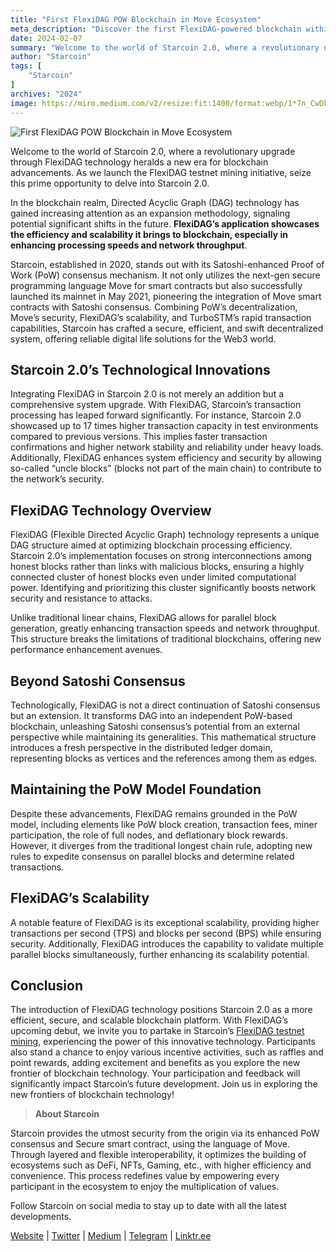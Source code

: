 ```yaml
---
title: "First FlexiDAG POW Blockchain in Move Ecosystem"
meta_description: "Discover the first FlexiDAG-powered blockchain within the Move ecosystem, enhancing scalability and efficiency."
date: 2024-02-07
summary: "Welcome to the world of Starcoin 2.0, where a revolutionary upgrade through FlexiDAG technology heralds a new era for blockchain advancements..."
author: "Starcoin"
tags: [
    "Starcoin"
]
archives: "2024"
image: https://miro.medium.com/v2/resize:fit:1400/format:webp/1*7n_CwDkj5HgJ3phrr7r_Vg.jpeg
---
```


![First FlexiDAG POW Blockchain in Move Ecosystem](https://miro.medium.com/v2/resize:fit:1400/format:webp/1*7n_CwDkj5HgJ3phrr7r_Vg.jpeg)


Welcome to the world of Starcoin 2.0, where a revolutionary upgrade through FlexiDAG technology heralds a new era for blockchain advancements. As we launch the FlexiDAG testnet mining initiative, seize this prime opportunity to delve into Starcoin 2.0.

In the blockchain realm, Directed Acyclic Graph (DAG) technology has gained increasing attention as an expansion methodology, signaling potential significant shifts in the future. **FlexiDAG’s application showcases the efficiency and scalability it brings to blockchain, especially in enhancing processing speeds and network throughput**.

Starcoin, established in 2020, stands out with its Satoshi-enhanced Proof of Work (PoW) consensus mechanism. It not only utilizes the next-gen secure programming language Move for smart contracts but also successfully launched its mainnet in May 2021, pioneering the integration of Move smart contracts with Satoshi consensus. Combining PoW’s decentralization, Move’s security, FlexiDAG’s scalability, and TurboSTM’s rapid transaction capabilities, Starcoin has crafted a secure, efficient, and swift decentralized system, offering reliable digital life solutions for the Web3 world.

## Starcoin 2.0’s Technological Innovations

Integrating FlexiDAG in Starcoin 2.0 is not merely an addition but a comprehensive system upgrade. With FlexiDAG, Starcoin’s transaction processing has leaped forward significantly. For instance, Starcoin 2.0 showcased up to 17 times higher transaction capacity in test environments compared to previous versions. This implies faster transaction confirmations and higher network stability and reliability under heavy loads. Additionally, FlexiDAG enhances system efficiency and security by allowing so-called “uncle blocks” (blocks not part of the main chain) to contribute to the network’s security.

## FlexiDAG Technology Overview

FlexiDAG (Flexible Directed Acyclic Graph) technology represents a unique DAG structure aimed at optimizing blockchain processing efficiency. Starcoin 2.0’s implementation focuses on strong interconnections among honest blocks rather than links with malicious blocks, ensuring a highly connected cluster of honest blocks even under limited computational power. Identifying and prioritizing this cluster significantly boosts network security and resistance to attacks.

Unlike traditional linear chains, FlexiDAG allows for parallel block generation, greatly enhancing transaction speeds and network throughput. This structure breaks the limitations of traditional blockchains, offering new performance enhancement avenues.

## Beyond Satoshi Consensus

Technologically, FlexiDAG is not a direct continuation of Satoshi consensus but an extension. It transforms DAG into an independent PoW-based blockchain, unleashing Satoshi consensus’s potential from an external perspective while maintaining its generalities. This mathematical structure introduces a fresh perspective in the distributed ledger domain, representing blocks as vertices and the references among them as edges.

## Maintaining the PoW Model Foundation

Despite these advancements, FlexiDAG remains grounded in the PoW model, including elements like PoW block creation, transaction fees, miner participation, the role of full nodes, and deflationary block rewards. However, it diverges from the traditional longest chain rule, adopting new rules to expedite consensus on parallel blocks and determine related transactions.

## FlexiDAG’s Scalability

A notable feature of FlexiDAG is its exceptional scalability, providing higher transactions per second (TPS) and blocks per second (BPS) while ensuring security. Additionally, FlexiDAG introduces the capability to validate multiple parallel blocks simultaneously, further enhancing its scalability potential.

## Conclusion

The introduction of FlexiDAG technology positions Starcoin 2.0 as a more efficient, secure, and scalable blockchain platform. With FlexiDAG’s upcoming debut, we invite you to partake in Starcoin’s [FlexiDAG testnet mining](https://starcoin.medium.com/starcoin-testnet-mining-tutorial-0558fb27eae2), experiencing the power of this innovative technology. Participants also stand a chance to enjoy various incentive activities, such as raffles and point rewards, adding excitement and benefits as you explore the new frontier of blockchain technology. Your participation and feedback will significantly impact Starcoin’s future development. Join us in exploring the new frontiers of blockchain technology!

> **About Starcoin**

Starcoin provides the utmost security from the origin via its enhanced PoW consensus and Secure smart contract, using the language of Move. Through layered and flexible interoperability, it optimizes the building of ecosystems such as DeFi, NFTs, Gaming, etc., with higher efficiency and convenience. This process redefines value by empowering every participant in the ecosystem to enjoy the multiplication of values.

Follow Starcoin on social media to stay up to date with all the latest developments.

[Website](https://starcoin.org/en/) | [Twitter](https://twitter.com/StarcoinSTC) | [Medium](https://starcoin.medium.com/) | [Telegram](https://t.me/Starcoin_STC) | [Linktr.ee](https://linktr.ee/starcoin)